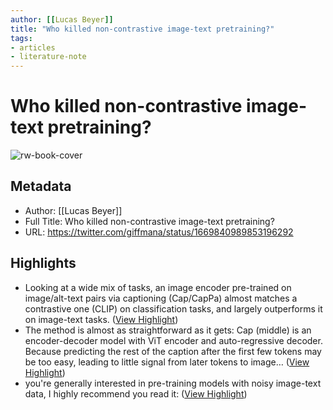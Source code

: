 ```yaml
---
author: [[Lucas Beyer]]
title: "Who killed non-contrastive image-text pretraining?"
tags: 
- articles
- literature-note
---
```

# Who killed non-contrastive image-text pretraining?

![rw-book-cover](https://pbs.twimg.com/profile_images/378800000845687873/37bba4f807fe3a2c644a252f8191338d_normal.jpeg)

## Metadata
- Author: [[Lucas Beyer]]
- Full Title: Who killed non-contrastive image-text pretraining?
- URL: https://twitter.com/giffmana/status/1669840989853196292

## Highlights
- Looking at a wide mix of tasks, an image encoder pre-trained on image/alt-text pairs via captioning (Cap/CapPa) almost matches a contrastive one (CLIP) on classification tasks, and largely outperforms it on image-text tasks. ([View Highlight](https://read.readwise.io/read/01h41qm34wfsfg6yd5acjdkdpr))
- The method is almost as straightforward as it gets: Cap (middle) is an encoder-decoder model with ViT encoder and auto-regressive decoder.
  Because predicting the rest of the caption after the first few tokens may be too easy, leading to little signal from later tokens to image… ([View Highlight](https://read.readwise.io/read/01h41qmveb9jpxenxanmrk98e1))
- you're generally interested in pre-training models with noisy image-text data, I highly recommend you read it: ([View Highlight](https://read.readwise.io/read/01h41re3td2w11cfhg71pv2b88))
